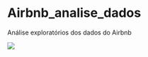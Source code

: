 # Airbnb_analise_dados
Análise exploratórios dos dados do Airbnb

![](https://img.shields.io/badge/Status-Em%20Desenvolvimento-yellow.svg)
